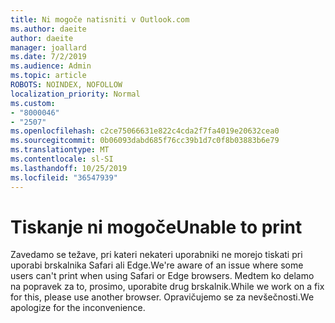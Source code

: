```yaml
---
title: Ni mogoče natisniti v Outlook.com
ms.author: daeite
author: daeite
manager: joallard
ms.date: 7/2/2019
ms.audience: Admin
ms.topic: article
ROBOTS: NOINDEX, NOFOLLOW
localization_priority: Normal
ms.custom:
- "8000046"
- "2507"
ms.openlocfilehash: c2ce75066631e822c4cda2f7fa4019e20632cea0
ms.sourcegitcommit: 0b06093dabd685f76cc39b1d7c0f8b03883b6e79
ms.translationtype: MT
ms.contentlocale: sl-SI
ms.lasthandoff: 10/25/2019
ms.locfileid: "36547939"
---
```

# <a name="unable-to-print"></a><span data-ttu-id="9fa05-102">Tiskanje ni mogoče</span><span class="sxs-lookup"><span data-stu-id="9fa05-102">Unable to print</span></span>

<span data-ttu-id="9fa05-103">Zavedamo se težave, pri kateri nekateri uporabniki ne morejo tiskati pri uporabi brskalnika Safari ali Edge.</span><span class="sxs-lookup"><span data-stu-id="9fa05-103">We're aware of an issue where some users can't print when using Safari or Edge browsers.</span></span> <span data-ttu-id="9fa05-104">Medtem ko delamo na popravek za to, prosimo, uporabite drug brskalnik.</span><span class="sxs-lookup"><span data-stu-id="9fa05-104">While we work on a fix for this, please use another browser.</span></span> <span data-ttu-id="9fa05-105">Opravičujemo se za nevšečnosti.</span><span class="sxs-lookup"><span data-stu-id="9fa05-105">We apologize for the inconvenience.</span></span>